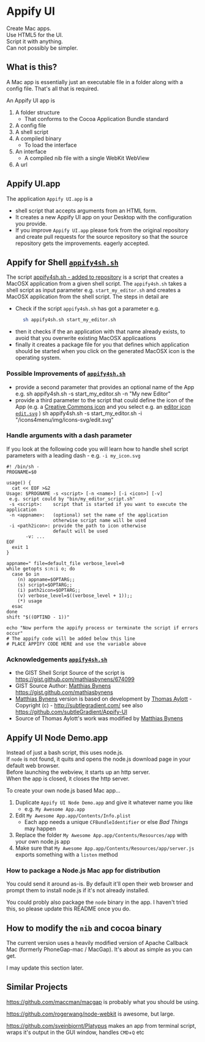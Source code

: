 # Appify UI

Create Mac apps.  
Use HTML5 for the UI.  
Script it with anything.  
Can not possibly be simpler.


## What is this?
A Mac app is essentially just an executable file in a folder along with a config file.
That's all that is required.

An Appify UI app is

1. A folder structure
    * That conforms to the Cocoa Application Bundle standard
2. A config file
3. A shell script
4. A compiled binary  
    * To load the interface
5. An interface  
    * A compiled nib file with a single WebKit WebView
6. A url


## Appify UI.app
The application `Appify UI.app` is a
* shell script that accepts arguments from an HTML form.
* It creates a new Appify UI app on your Desktop with the configuration you provide.
* If you improve `Appify UI.app` please fork from the original repository and create pull requests for the source repository so that the source repository gets the improvements. eagerly accepted.

## Appify for Shell [`appify4sh.sh`](https://github.com/niebert/Appify4Node/blob/master/appify4sh.sh)
The script [appify4sh.sh - added to repository](https://github.com/niebert/Appify4Node/blob/master/appify4sh.sh) is a script that creates a MacOSX application from a given shell script. The `appify4sh.sh` takes a shell script as input parameter e.g. `start_my_editor.sh` and creates a MacOSX application from the shell script. The steps in detail are
* Check if the script `appify4sh.sh` has got a parameter e.g. 
```bash
      sh appify4sh.sh start_my_editor.sh
```
* then it checks if the an application with that name already exists, to avoid that you overwrite existing MacOSX applicaations
* finally it creates a package file for you that defines which application should be started when you click on the generated MacOSX icon is the operating system.

### Possible Improvements of [`appify4sh.sh`](https://github.com/niebert/Appify4Node/blob/master/appify4sh.sh)
* provide a second parameter that provides an optional name of the App e.g. 
    sh appify4sh.sh -s start_my_editor.sh -n "My new Editor"
* provide a third parameter to the script that could define the icon of the App (e.g. a [Creative Commons icon](https://github.com/niebert/icons4menu) and you select e.g. an [editor icon `edit.svg`](https://github.com/niebert/icons4menu#miscellaneous-icons) )
    sh appify4sh.sh -s start_my_editor.sh -i "/icons4menu/img/icons-svg/edit.svg"

### Handle arguments with a dash parameter
If you look at the following code you will learn how to handle shell script parameters with a leading dash - e.g. `-i my_icon.svg`
```shell
#! /bin/sh -
PROGNAME=$0

usage() {
  cat << EOF >&2
Usage: $PROGNAME -s <script> [-n <name>] [-i <icon>] [-v]
 e.g. script could by "bin/my_editor_script.sh"
 -s <script>:    script that is started if you want to execute the application 
 -n <appname>:   (optional) set the name of the application 
                 otherwise script name will be used
 -i <path2icon>: provide the path to icon otherwise
                 default will be used
       -v: ...
EOF
  exit 1
}

appname=" file=default_file verbose_level=0
while getopts s:n:i o; do
  case $o in
    (n) appname=$OPTARG;;
    (s) script=$OPTARG;;
    (i) path2icon=$OPTARG;;
    (v) verbose_level=$((verbose_level + 1));;
    (*) usage
  esac
done
shift "$((OPTIND - 1))"

echo "Now perform the appify process or terminate the script if errors occur"
# The appify code will be added below this line
# PLACE APPIFY CODE HERE and use the variable above
```


### Acknowledgements [`appify4sh.sh`](https://github.com/niebert/Appify4Node/blob/master/appify4sh.sh)
* the GIST Shell Script Source of the script is https://gist.github.com/mathiasbynens/674099
* GIST Source Author:  [Matthias Bynens](http://mathiasbynens.be/) https://gist.github.com/mathiasbynens
* [Matthias Bynens](http://mathiasbynens.be/) version is based on development by [Thomas Aylott](http://subtlegradient.com/) - Copyright (c) - <http://subtlegradient.com/> see also <https://github.com/subtleGradient/Appify-UI>
* Source of Thomas Aylott's work was modified by [Matthias Bynens](http://mathiasbynens.be/)

Appify UI Node Demo.app
-----------------------
Instead of just a bash script, this uses node.js.  
If `node` is not found, it quits and opens the node.js download page in your default web browser.  
Before launching the webview, it starts up an http server.  
When the app is closed, it closes the http server.

To create your own node.js based Mac app...

1. Duplicate `Appify UI Node Demo.app` and give it whatever name you like
    * e.g. `My Awesome App.app`
2. Edit `My Awesome App.app/Contents/Info.plist`
    * Each app needs a unique `CFBundleIdentifier` or else *Bad Things* may happen
3. Replace the folder `My Awesome App.app/Contents/Resources/app` with your own node.js app
4. Make sure that `My Awesome App.app/Contents/Resources/app/server.js` exports something with a `listen` method


### How to package a Node.js Mac app for distribution

You could send it around as-is. By default it'll open their web browser and prompt them to install node.js if it's not already installed.

You could probly also package the `node` binary in the app. I haven't tried this, so please update this README once you do.



How to modify the `nib` and cocoa binary
----------------------------------------
The current version uses a heavily modified version of Apache Callback Mac (formerly PhoneGap-mac / MacGap).
It's about as simple as you can get.

I may update this section later.




Similar Projects
----------------

https://github.com/maccman/macgap is probably what you should be using.

https://github.com/rogerwang/node-webkit is awesome, but large.

https://github.com/sveinbjornt/Platypus makes an app from terminal script, wraps it's output in the GUI window, handles `CMD`+`Q` etc
